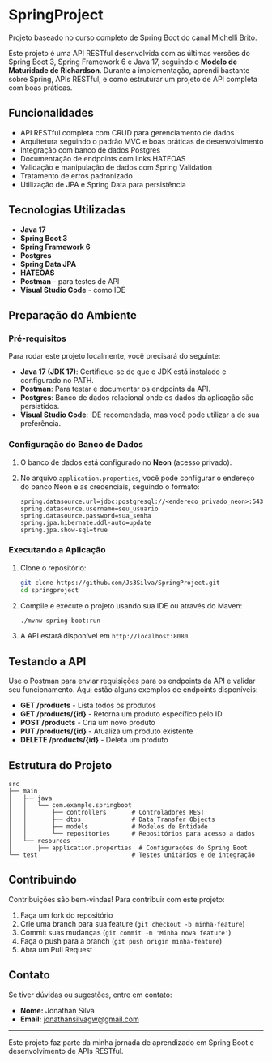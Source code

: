 # SpringProject

Projeto baseado no curso completo de Spring Boot do canal [Michelli Brito](https://www.youtube.com/watch?v=wlYvA2b1BWI&t=22s).

Este projeto é uma API RESTful desenvolvida com as últimas versões do Spring Boot 3, Spring Framework 6 e Java 17, seguindo o **Modelo de Maturidade de Richardson**. Durante a implementação, aprendi bastante sobre Spring, APIs RESTful, e como estruturar um projeto de API completa com boas práticas.

## Funcionalidades

- API RESTful completa com CRUD para gerenciamento de dados
- Arquitetura seguindo o padrão MVC e boas práticas de desenvolvimento
- Integração com banco de dados Postgres
- Documentação de endpoints com links HATEOAS
- Validação e manipulação de dados com Spring Validation
- Tratamento de erros padronizado
- Utilização de JPA e Spring Data para persistência

## Tecnologias Utilizadas

- **Java 17**
- **Spring Boot 3**
- **Spring Framework 6**
- **Postgres**
- **Spring Data JPA**
- **HATEOAS**
- **Postman** - para testes de API
- **Visual Studio Code** - como IDE

## Preparação do Ambiente

### Pré-requisitos
Para rodar este projeto localmente, você precisará do seguinte:

- **Java 17 (JDK 17)**: Certifique-se de que o JDK está instalado e configurado no PATH.
- **Postman**: Para testar e documentar os endpoints da API.
- **Postgres**: Banco de dados relacional onde os dados da aplicação são persistidos.
- **Visual Studio Code**: IDE recomendada, mas você pode utilizar a de sua preferência.

### Configuração do Banco de Dados

1. O banco de dados está configurado no **Neon** (acesso privado).
2. No arquivo `application.properties`, você pode configurar o endereço do banco Neon e as credenciais, seguindo o formato:

   ```properties
   spring.datasource.url=jdbc:postgresql://<endereco_privado_neon>:5432/springproject
   spring.datasource.username=seu_usuario
   spring.datasource.password=sua_senha
   spring.jpa.hibernate.ddl-auto=update
   spring.jpa.show-sql=true
   ```

### Executando a Aplicação

1. Clone o repositório:
   ```bash
   git clone https://github.com/Js3Silva/SpringProject.git
   cd springproject
   ```

2. Compile e execute o projeto usando sua IDE ou através do Maven:
   ```bash
   ./mvnw spring-boot:run
   ```

3. A API estará disponível em `http://localhost:8080`.

## Testando a API

Use o Postman para enviar requisições para os endpoints da API e validar seu funcionamento. Aqui estão alguns exemplos de endpoints disponíveis:

- **GET /products** - Lista todos os produtos
- **GET /products/{id}** - Retorna um produto específico pelo ID
- **POST /products** - Cria um novo produto
- **PUT /products/{id}** - Atualiza um produto existente
- **DELETE /products/{id}** - Deleta um produto

## Estrutura do Projeto

```plaintext
src
├── main
│   ├── java
│   │   └── com.example.springboot
│   │       ├── controllers       # Controladores REST
│   │       ├── dtos              # Data Transfer Objects
│   │       ├── models            # Modelos de Entidade
│   │       └── repositories      # Repositórios para acesso a dados
│   └── resources
│       ├── application.properties  # Configurações do Spring Boot
└── test                          # Testes unitários e de integração
```

## Contribuindo

Contribuições são bem-vindas! Para contribuir com este projeto:

1. Faça um fork do repositório
2. Crie uma branch para sua feature (`git checkout -b minha-feature`)
3. Commit suas mudanças (`git commit -m 'Minha nova feature'`)
4. Faça o push para a branch (`git push origin minha-feature`)
5. Abra um Pull Request

## Contato

Se tiver dúvidas ou sugestões, entre em contato:

- **Nome:** Jonathan Silva
- **Email:** [jonathansilvagw@gmail.com](mailto:jonathansilvagw@gmail.com)

---

Este projeto faz parte da minha jornada de aprendizado em Spring Boot e desenvolvimento de APIs RESTful.
